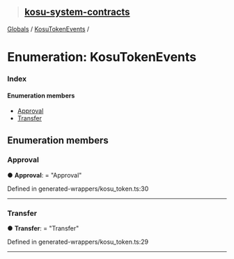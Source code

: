 > ## [kosu-system-contracts](../README.md)

[Globals](../globals.md) / [KosuTokenEvents](kosutokenevents.md) /

# Enumeration: KosuTokenEvents

### Index

#### Enumeration members

-   [Approval](kosutokenevents.md#approval)
-   [Transfer](kosutokenevents.md#transfer)

## Enumeration members

### Approval

● **Approval**: = "Approval"

Defined in generated-wrappers/kosu_token.ts:30

---

### Transfer

● **Transfer**: = "Transfer"

Defined in generated-wrappers/kosu_token.ts:29

---
